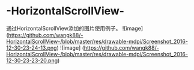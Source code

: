 # -HorizontalScrollView-
通过HorizontalScrollView添加的图片使用例子。
![image] (https://github.com/wangk88/-HorizontalScrollView-/blob/master/res/drawable-mdpi/Screenshot_2016-12-30-23-24-13.png)
![image] (https://github.com/wangk88/-HorizontalScrollView-/blob/master/res/drawable-mdpi/Screenshot_2016-12-30-23-23-20.png)
